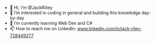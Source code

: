 - 👋 Hi, I’m @JackRiiley
- 👀 I’m interested in coding in general and building this knowledge day-by-day
- 🌱 I’m currently learning Web Dev and C#
- 📫 How to reach me on LinkedIn: www.linkedin.com/in/jack-riley-728449277

<!---
JackRiiley/JackRiiley is a ✨ special ✨ repository because its `README.md` (this file) appears on your GitHub profile.
You can click the Preview link to take a look at your changes.
--->
